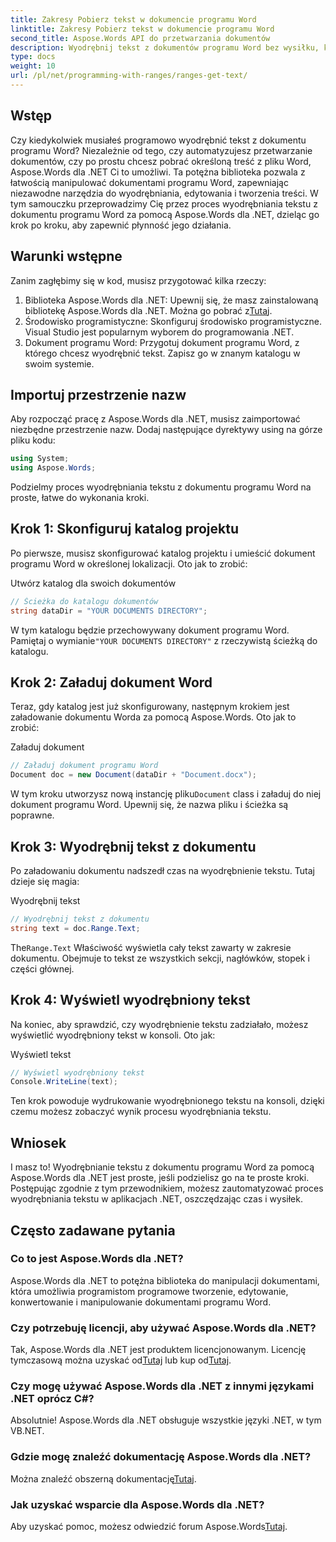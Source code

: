 ```yaml
---
title: Zakresy Pobierz tekst w dokumencie programu Word
linktitle: Zakresy Pobierz tekst w dokumencie programu Word
second_title: Aspose.Words API do przetwarzania dokumentów
description: Wyodrębnij tekst z dokumentów programu Word bez wysiłku, korzystając z Aspose.Words dla .NET. Postępuj zgodnie z naszym szczegółowym przewodnikiem, aby łatwo rozpocząć pracę.
type: docs
weight: 10
url: /pl/net/programming-with-ranges/ranges-get-text/
---
```

## Wstęp

Czy kiedykolwiek musiałeś programowo wyodrębnić tekst z dokumentu programu Word? Niezależnie od tego, czy automatyzujesz przetwarzanie dokumentów, czy po prostu chcesz pobrać określoną treść z pliku Word, Aspose.Words dla .NET Ci to umożliwi. Ta potężna biblioteka pozwala z łatwością manipulować dokumentami programu Word, zapewniając niezawodne narzędzia do wyodrębniania, edytowania i tworzenia treści. W tym samouczku przeprowadzimy Cię przez proces wyodrębniania tekstu z dokumentu programu Word za pomocą Aspose.Words dla .NET, dzieląc go krok po kroku, aby zapewnić płynność jego działania.

## Warunki wstępne

Zanim zagłębimy się w kod, musisz przygotować kilka rzeczy:

1.  Biblioteka Aspose.Words dla .NET: Upewnij się, że masz zainstalowaną bibliotekę Aspose.Words dla .NET. Można go pobrać z[Tutaj](https://releases.aspose.com/words/net/).
2. Środowisko programistyczne: Skonfiguruj środowisko programistyczne. Visual Studio jest popularnym wyborem do programowania .NET.
3. Dokument programu Word: Przygotuj dokument programu Word, z którego chcesz wyodrębnić tekst. Zapisz go w znanym katalogu w swoim systemie.

## Importuj przestrzenie nazw

Aby rozpocząć pracę z Aspose.Words dla .NET, musisz zaimportować niezbędne przestrzenie nazw. Dodaj następujące dyrektywy using na górze pliku kodu:

```csharp
using System;
using Aspose.Words;
```

Podzielmy proces wyodrębniania tekstu z dokumentu programu Word na proste, łatwe do wykonania kroki.

## Krok 1: Skonfiguruj katalog projektu

Po pierwsze, musisz skonfigurować katalog projektu i umieścić dokument programu Word w określonej lokalizacji. Oto jak to zrobić:

Utwórz katalog dla swoich dokumentów

```csharp
// Ścieżka do katalogu dokumentów
string dataDir = "YOUR DOCUMENTS DIRECTORY";
```

 W tym katalogu będzie przechowywany dokument programu Word. Pamiętaj o wymianie`"YOUR DOCUMENTS DIRECTORY"` z rzeczywistą ścieżką do katalogu.

## Krok 2: Załaduj dokument Word

Teraz, gdy katalog jest już skonfigurowany, następnym krokiem jest załadowanie dokumentu Worda za pomocą Aspose.Words. Oto jak to zrobić:

Załaduj dokument

```csharp
// Załaduj dokument programu Word
Document doc = new Document(dataDir + "Document.docx");
```

 W tym kroku utworzysz nową instancję pliku`Document` class i załaduj do niej dokument programu Word. Upewnij się, że nazwa pliku i ścieżka są poprawne.

## Krok 3: Wyodrębnij tekst z dokumentu

Po załadowaniu dokumentu nadszedł czas na wyodrębnienie tekstu. Tutaj dzieje się magia:

Wyodrębnij tekst

```csharp
// Wyodrębnij tekst z dokumentu
string text = doc.Range.Text;
```

 The`Range.Text` Właściwość wyświetla cały tekst zawarty w zakresie dokumentu. Obejmuje to tekst ze wszystkich sekcji, nagłówków, stopek i części głównej.

## Krok 4: Wyświetl wyodrębniony tekst

Na koniec, aby sprawdzić, czy wyodrębnienie tekstu zadziałało, możesz wyświetlić wyodrębniony tekst w konsoli. Oto jak:

Wyświetl tekst

```csharp
// Wyświetl wyodrębniony tekst
Console.WriteLine(text);
```

Ten krok powoduje wydrukowanie wyodrębnionego tekstu na konsoli, dzięki czemu możesz zobaczyć wynik procesu wyodrębniania tekstu.

## Wniosek

I masz to! Wyodrębnianie tekstu z dokumentu programu Word za pomocą Aspose.Words dla .NET jest proste, jeśli podzielisz go na te proste kroki. Postępując zgodnie z tym przewodnikiem, możesz zautomatyzować proces wyodrębniania tekstu w aplikacjach .NET, oszczędzając czas i wysiłek.

## Często zadawane pytania

### Co to jest Aspose.Words dla .NET?

Aspose.Words dla .NET to potężna biblioteka do manipulacji dokumentami, która umożliwia programistom programowe tworzenie, edytowanie, konwertowanie i manipulowanie dokumentami programu Word.

### Czy potrzebuję licencji, aby używać Aspose.Words dla .NET?

 Tak, Aspose.Words dla .NET jest produktem licencjonowanym. Licencję tymczasową można uzyskać od[Tutaj](https://purchase.aspose.com/temporary-license/) lub kup od[Tutaj](https://purchase.aspose.com/buy).

### Czy mogę używać Aspose.Words dla .NET z innymi językami .NET oprócz C#?

Absolutnie! Aspose.Words dla .NET obsługuje wszystkie języki .NET, w tym VB.NET.

### Gdzie mogę znaleźć dokumentację Aspose.Words dla .NET?

 Można znaleźć obszerną dokumentację[Tutaj](https://reference.aspose.com/words/net/).

### Jak uzyskać wsparcie dla Aspose.Words dla .NET?

 Aby uzyskać pomoc, możesz odwiedzić forum Aspose.Words[Tutaj](https://forum.aspose.com/c/words/8).